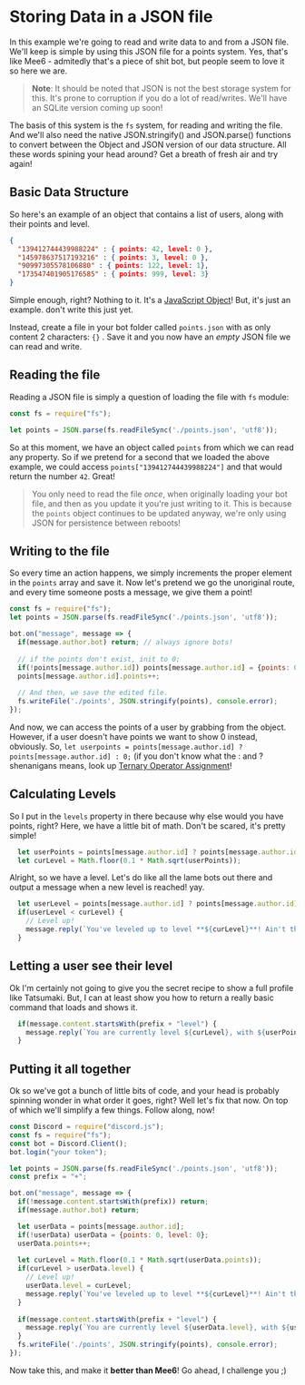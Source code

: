 # Storing Data in a JSON file

In this example we're going to read and write data to and from a JSON file. We'll keep is simple by using this JSON file for a points system. Yes, that's like Mee6 - admitedly that's a piece of shit bot, but people seem to love it so here we are.

> **Note**: It should be noted that JSON is not the best storage system for this. It's prone to corruption if you do a lot of read/writes. We'll have an SQLite version coming up soon!

The basis of this system is the `fs` system, for reading and writing the file. And we'll also need the native JSON.stringify() and JSON.parse() functions to convert between the Object and JSON version of our data structure. All these words spining your head around? Get a breath of fresh air and try again!

## Basic Data Structure

So here's an example of an object that contains a list of users, along with their points and level.

```json
{
  "139412744439988224" : { points: 42, level: 0 },
  "145978637517193216" : { points: 3, level: 0 },
  "90997305578106880" : { points: 122, level: 1},
  "173547401905176585" : { points: 999, level: 3}
}
```

Simple enough, right? Nothing to it. It's a [JavaScript Object](https://developer.mozilla.org/en-US/docs/Web/JavaScript/Reference/Global_Objects/Object)! But, it's just an example. don't write this just yet. 

Instead, create a file in your bot folder called `points.json` with as only content 2 characters: `{}` . Save it and you now have an *empty* JSON file we can read and write.

## Reading the file

Reading a JSON file is simply a question of loading the file with `fs` module: 

```js
const fs = require("fs");

let points = JSON.parse(fs.readFileSync('./points.json', 'utf8'));
```

So at this moment, we have an object called `points` from which we can read any property. So if we pretend for a second that we loaded the above example, we could access `points["139412744439988224"]` and that would return the number `42`. Great!

> You only need to read the file *once*, when originally loading your bot file, and then as you update it you're just writing to it. This is because the `points` object continues to be updated anyway, we're only using JSON for persistence between reboots!

## Writing to the file

So every time an action happens, we simply increments the proper element in the `points` array and save it. Now let's pretend we go the unoriginal route, and every time someone posts a message, we give them a point!

```js
const fs = require("fs");
let points = JSON.parse(fs.readFileSync('./points.json', 'utf8'));

bot.on("message", message => {
  if(message.author.bot) return; // always ignore bots!
  
  // if the points don't exist, init to 0;
  if(!points[message.author.id]) points[message.author.id] = {points: 0, level: 0};
  points[message.author.id].points++;
  
  // And then, we save the edited file.
  fs.writeFile('./points', JSON.stringify(points), console.error);
});
```

And now, we can access the points of a user by grabbing from the object. However, if a user doesn't have points we want to show 0 instead, obviously. So, `let userpoints = points[message.author.id] ? points[message.author.id] : 0;` (if you don't know what the : and ? shenanigans means, look up [Ternary Operator Assignment](http://stackoverflow.com/questions/5080242/javascript-ternary-operator-and-assignment)!

## Calculating Levels

So I put in the `levels` property in there because why else would you have points, right? Here, we have a little bit of math. Don't be scared, it's pretty simple!

```js
  let userPoints = points[message.author.id] ? points[message.author.id].points : 0;
  let curLevel = Math.floor(0.1 * Math.sqrt(userPoints));
```

Alright, so we have a level. Let's do like all the lame bots out there and output a message when a new level is reached! yay.

```js
  let userLevel = points[message.author.id] ? points[message.author.id].level : 0;
  if(userLevel < curLevel) {
    // Level up! 
    message.reply(`You've leveled up to level **${curLevel}**! Ain't that dandy?`);
  }
```

## Letting a user see their level

Ok I'm certainly not going to give you the secret recipe to show a full profile like Tatsumaki. But, I can at least show you how to return a really basic command that loads and shows it. 

```js
  if(message.content.startsWith(prefix + "level") {
    message.reply(`You are currently level ${curLevel}, with ${userPoints} points.`);
  }
```

## Putting it all together

Ok so we've got a bunch of little bits of code, and your head is probably spinning wonder in what order it goes, right? Well let's fix that now. On top of which we'll simplify a few things. Follow along, now!

```js
const Discord = require("discord.js");
const fs = require("fs");
const bot = Discord.Client();
bot.login("your token");

let points = JSON.parse(fs.readFileSync('./points.json', 'utf8'));
const prefix = "+";

bot.on("message", message => {
  if(!message.content.startsWith(prefix)) return;
  if(message.author.bot) return;

  let userData = points[message.author.id];
  if(!userData) userData = {points: 0, level: 0};
  userData.points++;
  
  let curLevel = Math.floor(0.1 * Math.sqrt(userData.points));  
  if(curLevel > userData.level) {
    // Level up!
    userData.level = curLevel;
    message.reply(`You've leveled up to level **${curLevel}**! Ain't that dandy?`);
  }
  
  if(message.content.startsWith(prefix + "level") {
    message.reply(`You are currently level ${userData.level}, with ${userData.points} points.`);
  }
  fs.writeFile('./points', JSON.stringify(points), console.error);
});
```

Now take this, and make it **better than Mee6**! Go ahead, I challenge you ;)